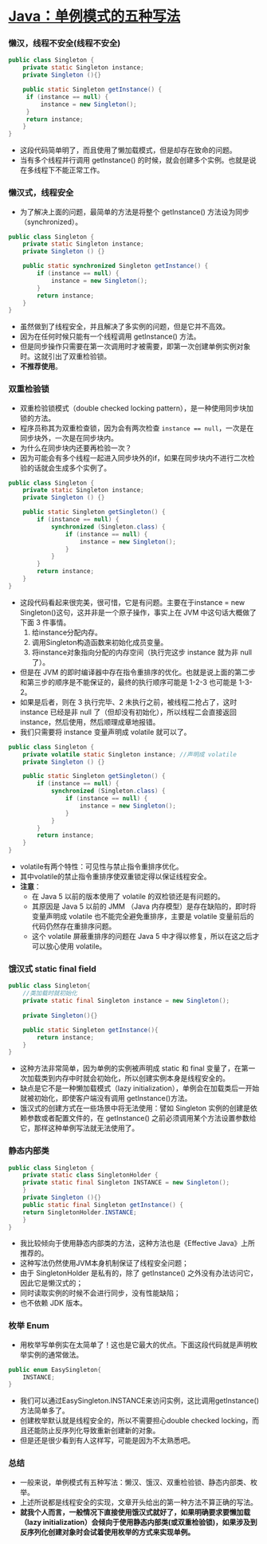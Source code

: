 # [Java：单例模式的五种写法](http://blog.csdn.net/nsw911439370/article/details/50456231)

### 懒汉，线程不安全(线程不安全)

```Java
public class Singleton {
    private static Singleton instance;
    private Singleton (){}

    public static Singleton getInstance() {
     if (instance == null) {
         instance = new Singleton();
     }
     return instance;
    }
}
```

- 这段代码简单明了，而且使用了懒加载模式，但是却存在致命的问题。
- 当有多个线程并行调用 getInstance() 的时候，就会创建多个实例。也就是说在多线程下不能正常工作。

### 懒汉式，线程安全

- 为了解决上面的问题，最简单的方法是将整个 getInstance() 方法设为同步（synchronized）。

```Java
public class Singleton {
    private static Singleton instance;
    private Singleton () {}

    public static synchronized Singleton getInstance() {
        if (instance == null) {
            instance = new Singleton();
        }
        return instance;
    }
}
```

- 虽然做到了线程安全，并且解决了多实例的问题，但是它并不高效。
- 因为在任何时候只能有一个线程调用 getInstance() 方法。
- 但是同步操作只需要在第一次调用时才被需要，即第一次创建单例实例对象时。这就引出了双重检验锁。
- **不推荐使用**。

### 双重检验锁

- 双重检验锁模式（double checked locking pattern），是一种使用同步块加锁的方法。
- 程序员称其为双重检查锁，因为会有两次检查 `instance == null`，一次是在同步块外，一次是在同步块内。
- 为什么在同步块内还要再检验一次？
- 因为可能会有多个线程一起进入同步块外的if，如果在同步块内不进行二次检验的话就会生成多个实例了。

```Java
public class Singleton {
    private static Singleton instance;
    private Singleton () {}

    public static Singleton getSingleton() {
        if (instance == null) {                         
            synchronized (Singleton.class) {
                if (instance == null) {       
                    instance = new Singleton();
                }
            }
        }
        return instance;
    }
}
```

- 这段代码看起来很完美，很可惜，它是有问题。主要在于instance = new Singleton()这句，这并非是一个原子操作，事实上在 JVM 中这句话大概做了下面 3 件事情。
  1. 给instance分配内存。
  2. 调用Singleton构造函数来初始化成员变量。
  3. 将instance对象指向分配的内存空间（执行完这步 instance 就为非 null 了）。
- 但是在 JVM 的即时编译器中存在指令重排序的优化。也就是说上面的第二步和第三步的顺序是不能保证的，最终的执行顺序可能是 1-2-3 也可能是 1-3-2。
- 如果是后者，则在 3 执行完毕、2 未执行之前，被线程二抢占了，这时 instance 已经是非 null 了（但却没有初始化），所以线程二会直接返回 instance，然后使用，然后顺理成章地报错。
- 我们只需要将 instance 变量声明成 volatile 就可以了。

```Java
public class Singleton {
    private volatile static Singleton instance; //声明成 volatile
    private Singleton () {}

    public static Singleton getSingleton() {
        if (instance == null) {                         
            synchronized (Singleton.class) {
                if (instance == null) {       
                    instance = new Singleton();
                }
            }
        }
        return instance;
    }
}
```

- volatile有两个特性：可见性与禁止指令重排序优化。
- 其中volatile的禁止指令重排序使双重锁定得以保证线程安全。
- **注意**：
  - 在 Java 5 以前的版本使用了 volatile 的双检锁还是有问题的。
  - 其原因是 Java 5 以前的 JMM （Java 内存模型）是存在缺陷的，即时将变量声明成 volatile 也不能完全避免重排序，主要是 volatile 变量前后的代码仍然存在重排序问题。
  - 这个 volatile 屏蔽重排序的问题在 Java 5 中才得以修复，所以在这之后才可以放心使用 volatile。

### 饿汉式 static final field

```Java
public class Singleton{
    //类加载时就初始化
    private static final Singleton instance = new Singleton();
    
    private Singleton(){}

    public static Singleton getInstance(){
        return instance;
    }
}
```

- 这种方法非常简单，因为单例的实例被声明成 static 和 final 变量了，在第一次加载类到内存中时就会初始化，所以创建实例本身是线程安全的。
- 缺点是它不是一种懒加载模式（lazy initialization），单例会在加载类后一开始就被初始化，即使客户端没有调用 getInstance()方法。
- 饿汉式的创建方式在一些场景中将无法使用：譬如 Singleton 实例的创建是依赖参数或者配置文件的，在 getInstance() 之前必须调用某个方法设置参数给它，那样这种单例写法就无法使用了。

### 静态内部类

```Java
public class Singleton {  
    private static class SingletonHolder {  
    private static final Singleton INSTANCE = new Singleton();  
    }  
    private Singleton (){}  
    public static final Singleton getInstance() {  
    return SingletonHolder.INSTANCE;  
    }  
} 
```

- 我比较倾向于使用静态内部类的方法，这种方法也是《Effective Java》上所推荐的。
- 这种写法仍然使用JVM本身机制保证了线程安全问题；
- 由于 SingletonHolder 是私有的，除了 getInstance() 之外没有办法访问它，因此它是懒汉式的；
- 同时读取实例的时候不会进行同步，没有性能缺陷；
- 也不依赖 JDK 版本。

### 枚举 Enum

- 用枚举写单例实在太简单了！这也是它最大的优点。下面这段代码就是声明枚举实例的通常做法。

```Java
public enum EasySingleton{
    INSTANCE;
}
```

- 我们可以通过EasySingleton.INSTANCE来访问实例，这比调用getInstance()方法简单多了。
- 创建枚举默认就是线程安全的，所以不需要担心double checked locking，而且还能防止反序列化导致重新创建新的对象。
- 但是还是很少看到有人这样写，可能是因为不太熟悉吧。

### 总结

- 一般来说，单例模式有五种写法：懒汉、饿汉、双重检验锁、静态内部类、枚举。
- 上述所说都是线程安全的实现，文章开头给出的第一种方法不算正确的写法。
- **就我个人而言，一般情况下直接使用饿汉式就好了，如果明确要求要懒加载（lazy initialization）会倾向于使用静态内部类(或双重检验锁)，如果涉及到反序列化创建对象时会试着使用枚举的方式来实现单例。**